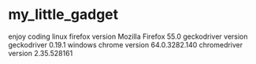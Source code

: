 # my_little_gadget
enjoy coding
linux
firefox version Mozilla Firefox 55.0
geckodriver version geckodriver 0.19.1
windows
chrome version  64.0.3282.140
chromedriver version 2.35.528161
